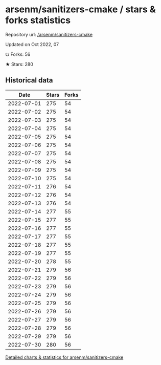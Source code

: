 # arsenm/sanitizers-cmake / stars & forks statistics

Repository url: [/arsenm/sanitizers-cmake](https://github.com/arsenm/sanitizers-cmake)

Updated on Oct 2022, 07

☋ Forks: 56

★ Stars: 280

## Historical data
| Date | Stars | Forks |
|------|-------|-------|
| 2022-07-01 | 275 | 54 | 
| 2022-07-02 | 275 | 54 | 
| 2022-07-03 | 275 | 54 | 
| 2022-07-04 | 275 | 54 | 
| 2022-07-05 | 275 | 54 | 
| 2022-07-06 | 275 | 54 | 
| 2022-07-07 | 275 | 54 | 
| 2022-07-08 | 275 | 54 | 
| 2022-07-09 | 275 | 54 | 
| 2022-07-10 | 275 | 54 | 
| 2022-07-11 | 276 | 54 | 
| 2022-07-12 | 276 | 54 | 
| 2022-07-13 | 276 | 54 | 
| 2022-07-14 | 277 | 55 | 
| 2022-07-15 | 277 | 55 | 
| 2022-07-16 | 277 | 55 | 
| 2022-07-17 | 277 | 55 | 
| 2022-07-18 | 277 | 55 | 
| 2022-07-19 | 277 | 55 | 
| 2022-07-20 | 278 | 55 | 
| 2022-07-21 | 279 | 56 | 
| 2022-07-22 | 279 | 56 | 
| 2022-07-23 | 279 | 56 | 
| 2022-07-24 | 279 | 56 | 
| 2022-07-25 | 279 | 56 | 
| 2022-07-26 | 279 | 56 | 
| 2022-07-27 | 279 | 56 | 
| 2022-07-28 | 279 | 56 | 
| 2022-07-29 | 279 | 56 | 
| 2022-07-30 | 280 | 56 | 


[Detailed charts & statistics for arsenm/sanitizers-cmake](https://reviewgithub.com/rep/arsenm/sanitizers-cmake)
